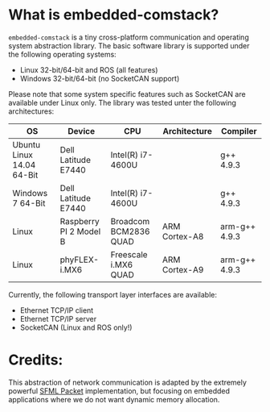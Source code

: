 # What is embedded-comstack?
`embedded-comstack` is a tiny cross-platform communication and operating system abstraction library. The basic software library is supported under the following operating systems:

* Linux 32-bit/64-bit and ROS (all features)
* Windows 32-bit/64-bit (no SocketCAN support)

Please note that some system specific features such as SocketCAN are available under Linux only. The library was tested unter the following architectures:

OS | Device | CPU | Architecture | Compiler
---|--------|-----------|--------------|----------
Ubuntu Linux 14.04 64-Bit | Dell Latitude E7440 | Intel(R) i7-4600U | | g++ 4.9.3
Windows 7 64-Bit | Dell Latitude E7440 | Intel(R) i7-4600U | | g++ 4.9.3
Linux | Raspberry PI 2 Model B | Broadcom BCM2836 QUAD | ARM Cortex-A8 | arm-g++ 4.9.3
Linux | phyFLEX-i.MX6 | Freescale i.MX6 QUAD | ARM Cortex-A9 | arm-g++ 4.9.3

Currently, the following transport layer interfaces are available:

* Ethernet TCP/IP client
* Ethernet TCP/IP server
* SocketCAN (Linux and ROS only!)

# Credits:
This abstraction of network communication is adapted by the extremely powerful [SFML Packet](http://www.sfml-dev.org/tutorials/2.3/network-packet.php#problems-that-need-to-be-solved) implementation, but focusing on embedded applications where we do not want dynamic memory allocation.
